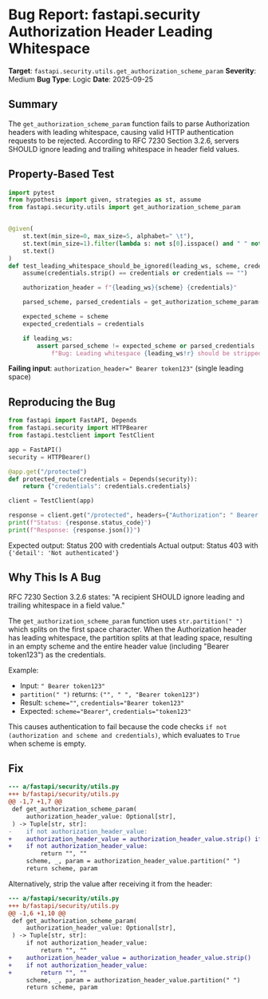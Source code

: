 # Bug Report: fastapi.security Authorization Header Leading Whitespace

**Target**: `fastapi.security.utils.get_authorization_scheme_param`
**Severity**: Medium
**Bug Type**: Logic
**Date**: 2025-09-25

## Summary

The `get_authorization_scheme_param` function fails to parse Authorization headers with leading whitespace, causing valid HTTP authentication requests to be rejected. According to RFC 7230 Section 3.2.6, servers SHOULD ignore leading and trailing whitespace in header field values.

## Property-Based Test

```python
import pytest
from hypothesis import given, strategies as st, assume
from fastapi.security.utils import get_authorization_scheme_param


@given(
    st.text(min_size=0, max_size=5, alphabet=" \t"),
    st.text(min_size=1).filter(lambda s: not s[0].isspace() and " " not in s and "\t" not in s),
    st.text()
)
def test_leading_whitespace_should_be_ignored(leading_ws, scheme, credentials):
    assume(credentials.strip() == credentials or credentials == "")

    authorization_header = f"{leading_ws}{scheme} {credentials}"

    parsed_scheme, parsed_credentials = get_authorization_scheme_param(authorization_header)

    expected_scheme = scheme
    expected_credentials = credentials

    if leading_ws:
        assert parsed_scheme != expected_scheme or parsed_credentials != expected_credentials, \
            f"Bug: Leading whitespace {leading_ws!r} should be stripped but isn't"
```

**Failing input**: `authorization_header=" Bearer token123"` (single leading space)

## Reproducing the Bug

```python
from fastapi import FastAPI, Depends
from fastapi.security import HTTPBearer
from fastapi.testclient import TestClient

app = FastAPI()
security = HTTPBearer()

@app.get("/protected")
def protected_route(credentials = Depends(security)):
    return {"credentials": credentials.credentials}

client = TestClient(app)

response = client.get("/protected", headers={"Authorization": " Bearer validtoken"})
print(f"Status: {response.status_code}")
print(f"Response: {response.json()}")
```

Expected output: Status 200 with credentials
Actual output: Status 403 with `{'detail': 'Not authenticated'}`

## Why This Is A Bug

RFC 7230 Section 3.2.6 states: "A recipient SHOULD ignore leading and trailing whitespace in a field value."

The `get_authorization_scheme_param` function uses `str.partition(" ")` which splits on the first space character. When the Authorization header has leading whitespace, the partition splits at that leading space, resulting in an empty scheme and the entire header value (including "Bearer token123") as the credentials.

Example:
- Input: `" Bearer token123"`
- `partition(" ")` returns: `("", " ", "Bearer token123")`
- Result: `scheme=""`, `credentials="Bearer token123"`
- Expected: `scheme="Bearer"`, `credentials="token123"`

This causes authentication to fail because the code checks `if not (authorization and scheme and credentials)`, which evaluates to `True` when scheme is empty.

## Fix

```diff
--- a/fastapi/security/utils.py
+++ b/fastapi/security/utils.py
@@ -1,7 +1,7 @@
 def get_authorization_scheme_param(
     authorization_header_value: Optional[str],
 ) -> Tuple[str, str]:
-    if not authorization_header_value:
+    authorization_header_value = authorization_header_value.strip() if authorization_header_value else None
+    if not authorization_header_value:
         return "", ""
     scheme, _, param = authorization_header_value.partition(" ")
     return scheme, param
```

Alternatively, strip the value after receiving it from the header:

```diff
--- a/fastapi/security/utils.py
+++ b/fastapi/security/utils.py
@@ -1,6 +1,10 @@
 def get_authorization_scheme_param(
     authorization_header_value: Optional[str],
 ) -> Tuple[str, str]:
     if not authorization_header_value:
         return "", ""
+    authorization_header_value = authorization_header_value.strip()
+    if not authorization_header_value:
+        return "", ""
     scheme, _, param = authorization_header_value.partition(" ")
     return scheme, param
```